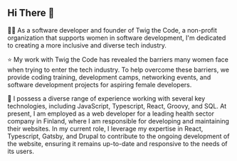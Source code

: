 ## Hi There 👋

👩‍💻 As a software developer and founder of Twig the Code, a non-profit organization that supports women in software development, I'm dedicated to creating a more inclusive and diverse tech industry.

⭐️ My work with Twig the Code has revealed the barriers many women face when trying to enter the tech industry. To help overcome these barriers, we provide coding training, development camps, networking events, and software development projects for aspiring female developers.

💫 I possess a diverse range of experience working with several key technologies, including JavaScript, Typescript, React, Groovy, and SQL. At present, I am employed as a web developer for a leading health sector company in Finland, where I am responsible for developing and maintaining their websites. In my current role, I leverage my expertise in React, Typescript, Gatsby, and Drupal to contribute to the ongoing development of the website, ensuring it remains up-to-date and responsive to the needs of its users.
